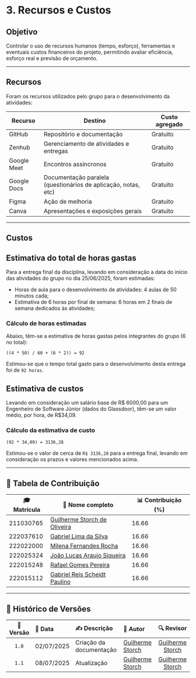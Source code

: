 # 3. Recursos e Custos

## Objetivo

Controlar o uso de recursos humanos (tempo, esforço), ferramentas e eventuais custos financeiros do projeto, permitindo avaliar eficiência, esforço real e previsão de orçamento.

---
## Recursos

Foram os recursos utilizados pelo grupo para o desenvolvimento da atividades:

|Recurso|Destino|Custo agregado|
|---|---|---|
|GitHub|Repositório e documentação| Gratuito |
|Zenhub|Gerenciamento de atividades e entregas| Gratuito |
|Google Meet| Encontros assíncronos| Gratuito |
|Google Docs| Documentação paralela (questionários de aplicação, notas, etc) | Gratuito |
|Figma| Ação de melhoria| Gratuito |
|Canva| Apresentações e exposições gerais | Gratuito |

---
## Custos

## Estimativa do total de horas gastas

Para a entrega final da disciplina, levando em consideração a data do início das atividades do grupo no dia 25/06/2025, foram estimadas:

- Horas de aula para o desenvolvimento de atividades: 4 aulas de 50 minutos cada;
- Estimativa de 6 horas por final de semana: 6 horas em 2 finais de semana dedicados às atividades;

### Cálculo de horas estimadas

Abaixo, têm-se a estimativa de horas gastas pelos integrantes do grupo (6 no total):

`((4 * 50) / 60 + (6 * 2)) = 92`

Estimou-se que o tempo total gasto para o desenvolvimento desta entrega foi de `92 horas`.

## Estimativa de custos

Levando em consideração um salário base de R$ 6000,00 para um Engenheiro de Software Júnior (dados do Glassdoor), têm-se um valor médio, por hora, de R$34,09.

### Cálculo da estimativa de custo

`(92 * 34,09) = 3136,28`

Estimou-se o valor de cerca de `R$ 3136,28` para a entrega final, levando em consideração os prazos e valores mencionados acima.

---

## 👥 Tabela de Contribuição

| 🎓 Matrícula | 🙋 Nome completo | 📊 Contribuição (%) |
|-------------|------------------|---------------------|
| 211030765 | [Guilherme Storch de Oliveira](https://github.com/storch7) | 16.66 |
| 222037610 | [Gabriel Lima da Silva](https://github.com/gabriel-lima258) | 16.66 |
| 222022000 | [Milena Fernandes Rocha](https://github.com/MilenaFRocha) | 16.66 |
| 222025324 | [João Lucas Araujo Siqueira](https://github.com/jlucasiqueira) | 16.66 |
| 222015248 | [Rafael Gomes Pereira](https://github.com/rafgpereira) | 16.66 |
| 222015112 | [Gabriel Reis Scheidt Paulino](https://github.com/Gxaite) | 16.66 |

---


## 📅 Histórico de Versões

| 📌 Versão | 📆 Data | ✍️ Descrição | 👤 Autor | 🔍 Revisor |
|:--------:|:-------|:-------------|:--------|:-----------:|
|`1.0`|02/07/2025|Criação da documentação |[Guilherme Storch](https://github.com/storch7)| [Guilherme Storch](https://github.com/storch7) |
|`1.1`|08/07/2025|Atualização |[Guilherme Storch](https://github.com/storch7)| [Guilherme Storch](https://github.com/storch7) |
